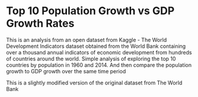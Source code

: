 # Top 10 Population Growth vs GDP Growth Rates

This is an analysis from an open dataset from Kaggle - The World Development Indicators dataset obtained from the World Bank containing over a thousand annual indicators of economic development from hundreds of countries around the world. Simple analysis of exploring the top 10 countries by population in 1960 and 2014. And then compare the population growth to GDP growth over the same time period

This is a slightly modified version of the original dataset from The World Bank

